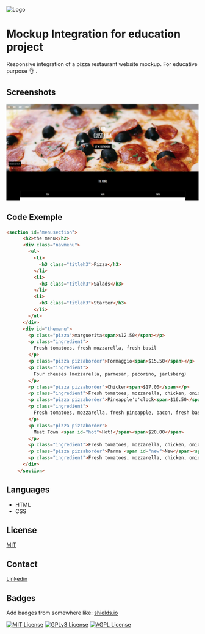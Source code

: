 
![Logo](https://dev-to-uploads.s3.amazonaws.com/uploads/articles/th5xamgrr6se0x5ro4g6.png)


# Mockup Integration for education project

Responsive integration of a pizza restaurant website mockup. For educative purpose 👌 .


## Screenshots

![App Screenshot](./assets/capture/Capture2.png)


## Code Exemple

```html
<section id="menusection">
      <h2>the menu</h2>
      <div class="navmenu">
        <ul>
          <li>
            <h3 class="titleh3">Pizza</h3>
          </li>
          <li>
            <h3 class="titleh3">Salads</h3>
          </li>
          <li>
            <h3 class="titleh3">Starter</h3>
          </li>
        </ul>
      </div>
      <div id="themenu">
        <p class="pizza">marguerita<span>$12.50</span></p>
        <p class="ingredient">
          Fresh tomatoes, fresh mozzarella, fresh basil
        </p>
        <p class="pizza pizzaborder">Formaggio<span>$15.50</span></p>
        <p class="ingredient">
          Four cheeses (mozzarella, parmesan, pecorino, jarlsberg)
        </p>
        <p class="pizza pizzaborder">Chicken<span>$17.00</span></p>
        <p class="ingredient">Fresh tomatoes, mozzarella, chicken, onions</p>
        <p class="pizza pizzaborder">Pineapple'o'clock<span>$16.50</span></p>
        <p class="ingredient">
          Fresh tomatoes, mozzarella, fresh pineapple, bacon, fresh basil
        </p>
        <p class="pizza pizzaborder">
          Meat Town <span id="hot">Hot!</span><span>$20.00</span>
        </p>
        <p class="ingredient">Fresh tomatoes, mozzarella, chicken, onions</p>
        <p class="pizza pizzaborder">Parma <span id="new">New</span><span>$21.50</span></p>
        <p class="ingredient">Fresh tomatoes, mozzarella, chicken, onions</p>
      </div>
    </section>
```
## Languages

- HTML
- CSS
## License

[MIT](https://choosealicense.com/licenses/mit/)


## Contact

[Linkedin](www.linkedin.com/in/olivierriviere)
## Badges

Add badges from somewhere like: [shields.io](https://shields.io/)

[![MIT License](https://img.shields.io/badge/License-MIT-green.svg)](https://choosealicense.com/licenses/mit/)
[![GPLv3 License](https://img.shields.io/badge/License-GPL%20v3-yellow.svg)](https://opensource.org/licenses/)
[![AGPL License](https://img.shields.io/badge/license-AGPL-blue.svg)](http://www.gnu.org/licenses/agpl-3.0)

